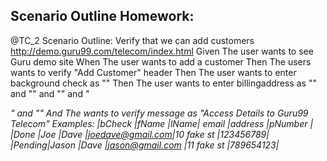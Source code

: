 ## Scenario Outline Homework:
@TC_2
Scenario Outline: Verify that we can add customers http://demo.guru99.com/telecom/index.html
Given The user wants to see Guru demo site
When The user wants to add a customer
Then The users wants to verify "Add Customer" header
Then The user wants to enter background check as "<bCheck>"
Then The user wants to enter billingaddress as "<fName>" and "<lName>" and "<email>" and "<address>" and "<pNumber>"
And The wants to verify message as "Access Details to Guru99 Telecom"
Examples:
|bCheck |fName |lName| email           |address     |pNumber  |
|Done   |Joe   |Dave |joedave@gmail.com|10 fake st  |123456789|
|Pending|Jason |Dave |jason@gmail.com  |11 fake st  |789654123|